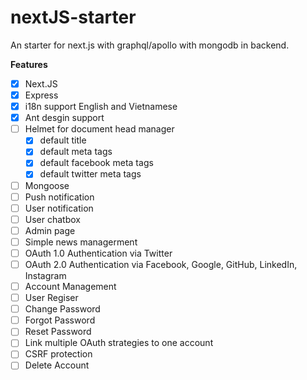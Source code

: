 # nextJS-starter
An starter for next.js with  graphql/apollo with mongodb in backend.

**Features**
- [x] Next.JS
- [x] Express
- [x] i18n support English and Vietnamese
- [x] Ant desgin support
- [ ] Helmet for document head manager
    - [x] default title
    - [x] default meta tags
    - [x] default facebook meta tags
    - [x] default twitter meta tags
- [ ] Mongoose
- [ ] Push notification
- [ ] User notification 
- [ ] User chatbox
- [ ] Admin page
- [ ] Simple news managerment
- [ ] OAuth 1.0 Authentication via Twitter
- [ ] OAuth 2.0 Authentication via Facebook, Google, GitHub, LinkedIn, Instagram
- [ ] Account Management
- [ ] User Regiser
- [ ] Change Password
- [ ] Forgot Password
- [ ] Reset Password
- [ ] Link multiple OAuth strategies to one account
- [ ] CSRF protection
- [ ] Delete Account
